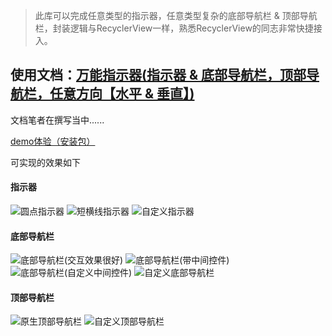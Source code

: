 
> 此库可以完成任意类型的指示器，任意类型复杂的底部导航栏 & 顶部导航栏，封装逻辑与RecyclerView一样，熟悉RecyclerView的同志非常快捷接入。

## 使用文档：[万能指示器(指示器 & 底部导航栏，顶部导航栏，任意方向【水平 & 垂直】)]()
文档笔者在撰写当中......

[demo体验（安装包）](https://github.com/Ellen2018/AllPowerfulIndicator/blob/master/app-debug.apk)

可实现的效果如下  

#### 指示器

![圆点指示器](https://github.com/Ellen2018/AllPowerfulIndicator/blob/master/gif/round_indicator.gif)
![短横线指示器](https://github.com/Ellen2018/AllPowerfulIndicator/blob/master/gif/line_indicator.gif)
![自定义指示器](https://github.com/Ellen2018/AllPowerfulIndicator/blob/master/gif/auto_indicator.gif)

#### 底部导航栏

![底部导航栏(交互效果很好)](https://github.com/Ellen2018/AllPowerfulIndicator/blob/master/gif/bottom_bar.gif)
![底部导航栏(带中间控件)](https://github.com/Ellen2018/AllPowerfulIndicator/blob/master/gif/bottom_contains_center_bar.gif)
![底部导航栏(自定义中间控件)](https://github.com/Ellen2018/AllPowerfulIndicator/blob/master/gif/bottom_auto_center_bar.gif)
![自定义底部导航栏](https://github.com/Ellen2018/AllPowerfulIndicator/blob/master/gif/auto_bottom_bar.gif)

#### 顶部导航栏

![原生顶部导航栏](https://github.com/Ellen2018/AllPowerfulIndicator/blob/master/gif/o_top_bar.gif)
![自定义顶部导航栏](https://github.com/Ellen2018/AllPowerfulIndicator/blob/master/gif/auto_top_bar.gif)